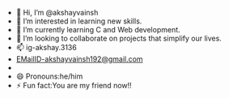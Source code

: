 - 👋 Hi, I’m @akshayvainsh
- 👀 I’m interested in learning new skills.
- 🌱 I’m currently learning C and Web development.
- 💞️ I’m looking to collaborate on projects that simplify our lives.
- 📫 ig-akshay.3136
- EMailID-akshayvainsh192@gmail.com
- 
- 😄 Pronouns:he/him
- ⚡ Fun fact:You are my friend now!!

<!---
akshayj578/akshayj578 is a ✨ special ✨ repository because its `README.md` (this file) appears on your GitHub profile.
You can click the Preview link to take a look at your changes.
--->
